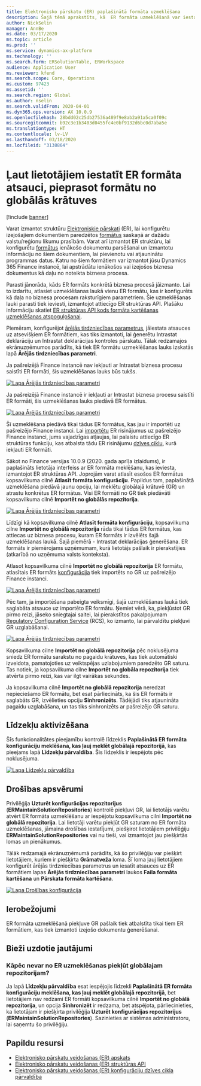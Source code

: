 ```yaml
---
title: Elektronisko pārskatu (ER) paplašinātā formāta uzmeklēšana
description: Šajā tēmā aprakstīts, kā  ER formāta uzmeklēšanā var iestatīt ER formāta atsauci, ja nepieciešamais formāts tiek glabāts globālajā repozitorijā.
author: NickSelin
manager: AnnBe
ms.date: 03/17/2020
ms.topic: article
ms.prod: ''
ms.service: dynamics-ax-platform
ms.technology: ''
ms.search.form: ERSolutionTable, ERWorkspace
audience: Application User
ms.reviewer: kfend
ms.search.scope: Core, Operations
ms.custom: 97423
ms.assetid: ''
ms.search.region: Global
ms.author: nselin
ms.search.validFrom: 2020-04-01
ms.dyn365.ops.version: AX 10.0.9
ms.openlocfilehash: 28bdd02c25db27536a489f9e8ab2a91a5ca0f09c
ms.sourcegitcommit: b92c3e1b3403d0455fc4e0bf9132d6bc0d7aba5e
ms.translationtype: HT
ms.contentlocale: lv-LV
ms.lasthandoff: 03/18/2020
ms.locfileid: "3138864"
---
```

# <a name="allow-users-to-set-up-an-er-format-reference-inquiring-a-format-from-the-global-repository"></a>Ļaut lietotājiem iestatīt ER formāta atsauci, pieprasot formātu no globālās krātuves

[!include [banner](../includes/banner.md)]

Varat izmantot struktūru [Elektroniskie pārskati](general-electronic-reporting.md) (ER), lai konfigurētu izejošajiem dokumentiem paredzētos [formātus](general-electronic-reporting.md#FormatComponentOutbound) saskaņā ar dažādu valstu/reģionu likumu prasībām. Varat arī izmantot ER struktūru, lai konfigurētu [formātus](general-electronic-reporting.md#FormatComponentInbound) ienākošo dokumentu parsēšanai un izmantotu informāciju no šiem dokumentiem, lai pievienotu vai atjauninātu programmas datus. Katru no šiem formātiem var izmantot jūsu Dynamics 365 Finance instancē, lai apstrādātu ienākošos vai izejošos biznesa dokumentus kā daļu no noteikta biznesa procesa. 

Parasti jānorāda, kāds ER formāts konkrētā biznesa procesā jāizmanto. Lai to izdarītu, atlasiet uzmeklēšanas laukā vienu ER formātu, kas ir konfigurēts kā daļa no biznesa procesam raksturīgiem parametriem. Šie uzmeklēšanas lauki parasti tiek ieviesti, izmantojot attiecīgo ER struktūras API. Plašāku informāciju skatiet [ER struktūras API kods formāta kartēšanas uzmeklēšanas atspoguļošanai](er-apis-app73.md#code-to-display-a-format-mapping-lookup).

Piemēram, konfigurējot [ārējās tirdzniecības parametrus](https://docs.microsoft.com/dynamics365/finance/localizations/emea-intrastat#set-up-foreign-trade-parameters), jāiestata atsauces uz atsevišķiem ER formātiem, kas tiks izmantoti, lai ģenerētu Intrastat deklarāciju un Intrastat deklarācijas kontroles pārskatu. Tālak redzamajos ekrānuzņēmumos parādīts, kā tiek ER formātu uzmeklēšanas lauks izskatās lapā **Ārējās tirdzniecības parametri**.

Ja pašreizējā Finance instancē nav iekļauti ar Intrastat biznesa procesu saistīti ER formāti, šis uzmeklēšanas lauks būs tukšs.

[![Lapa Ārējās tirdzniecības parametri](./media/ER-ExtLookup-Lookup1.gif)](./media/ER-ExtLookup-Lookup1.gif)

Ja pašreizējā Finance instancē ir iekļauti ar Intrastat biznesa procesu saistīti ER formāti, šis uzmeklēšanas lauks piedāvā ER formātus.

[![Lapa Ārējās tirdzniecības parametri](./media/ER-ExtLookup-Lookup2.png)](./media/ER-ExtLookup-Lookup2.png)

Šī uzmeklēšana piedāvā tikai tādus ER formātus, kas jau ir importēti uz pašreizējo Finance instanci. Lai [importētu](./tasks/er-import-configuration-lifecycle-services.md) ER risinājumus uz pašreizējo Finance instanci, jums vajadzīgas atļaujas, lai palaistu attiecīgo ER struktūras funkciju, kas atbalsta tādu ER risinājumu [dzīves ciklu](general-electronic-reporting-manage-configuration-lifecycle.md), kurā iekļauti ER formāti.

Sākot no Finance versijas 10.0.9 (2020. gada aprīļa izlaidums), ir paplašināts lietotāja interfeiss ar ER formāta meklēšanu, kas ieviesta, izmantojot ER struktūras API. Joprojām varat atlasīt esošos ER formātus kopsavilkuma cilnē **Atlasīt formāta konfigurāciju**. Papildus tam, paplašinātā uzmeklēšana piedāvā jaunu opciju, lai meklētu globālajā krātuvē (GR) un atrastu konkrētus ER formātus. Visi ER formāti no GR tiek piedāvāti kopsavilkuma cilnē **Importēt no globālās repozitorija**.

[![Lapa Ārējās tirdzniecības parametri](./media/ER-ExtLookup-Lookup3.png)](./media/ER-ExtLookup-Lookup3.png)

Līdzīgi kā kopsavilkuma cilnē **Atlasīt formāta konfigurāciju**, kopsavilkuma cilne **Importēt no globālā repozitorija** rāda tikai tādus ER formātus, kas attiecas uz biznesa procesu, kuram ER formāts ir izvēlēts šajā uzmeklēšanas laukā. Šajā piemērā - Intrastat deklarācijas ģenerēšana. ER formāts ir piemērojams uzņēmumam, kurā lietotājs pašlaik ir pierakstījies (atkarībā no uzņēmuma valsts konteksta).

Atlasot kopsavilkuma cilnē **Importēt no globālā repozitorija** ER formātu, atlasītais ER formāts [konfigurācija](general-electronic-reporting.md#Configuration) tiek importēts no GR uz pašreizējo Finance instanci.

[![Lapa Ārējās tirdzniecības parametri](./media/ER-ExtLookup-FormatImport.png)](./media/ER-ExtLookup-FormatImport.png)

Pēc tam, ja importēšana pabeigta veiksmīgi, šajā uzmeklēšanas laukā tiek saglabāta atsauce uz importēto ER formātu. Ņemiet vērā, ka, piekļūstot GR pirmo reizi, jāseko sniegtajai saitei, lai pierakstītos pakalpojumam [Regulatory Configuration Service](https://aka.ms/rcs) (RCS), ko izmanto, lai pārvaldītu piekļuvi GR uzglabāšanai.

[![Lapa Ārējās tirdzniecības parametri](./media/ER-ExtLookup-RepoSignUp.png)](./media/ER-ExtLookup-RepoSignUp.png)

Kopsavilkuma cilne **Importēt no globālā repozitorija** pēc noklusējuma sniedz ER formātu sarakstu no pagaidu krātuves, kas tiek automātiski izveidota, pamatojoties uz veiktspējas uzlabojumiem paredzēto GR saturu. Tas notiek, ja kopsavilkuma cilne **Importēt no globāla repozitorija** tiek atvērta pirmo reizi, kas var ilgt vairākas sekundes.

Ja kopsavilkuma cilnē **Importēt no globālā repozitorija** neredzat nepieciešamo ER formātu, bet esat pārliecināts, ka šis ER formāts ir saglabāts GR, izvēlieties opciju **Sinhronizēts**. Tādējādi tiks atjaunināta pagaidu uzglabāšana, un tas tiks sinhronizēts ar pašreizējo GR saturu.

## <a name="feature-activation"></a>Līdzekļu aktivizēšana

Šīs funkcionalitātes pieejamību kontrolē līdzeklis **Paplašinātā ER formāta konfigurāciju meklēšana, kas ļauj meklēt globālajā repozitorijā**, kas pieejams lapā **Līdzekļu pārvaldība**. Šis līdzeklis ir iespējots pēc noklusējuma.

[![Lapa Līdzekļu pārvaldība](./media/ER-ExtLookup-FeatureMngt.png)](./media/ER-ExtLookup-FeatureMngt.png)

## <a name="security-considerations"></a>Drošības apsvērumi

Privilēģija **Uzturēt konfigurācijas repozitorijus** (**ERMaintainSolutionRepositories**) kontrolē piekļuvi GR, lai lietotājs varētu atvērt ER formāta uzmeklēšanu ar iespējotu kopsavilkuma cilni **Importēt no globālā repozitorija**. Lai lietotāji varētu piekļūt GR saturam no ER formāta uzmeklēšanas, jāmaina drošības iestatījumi, piešķirot lietotājiem privilēģiju **ERMaintainSolutionRepositories** vai nu tieši, vai izmantojot jau piešķirtās lomas un pienākumus.

Tālāk redzamajā ekrānuzņēmumā parādīts, kā šo privilēģiju var piešķirt lietotājiem, kuriem ir piešķirta **Grāmatveža** loma. Šī loma ļauj lietotājiem konfigurēt ārējās tirdzniecības parametrus un iesatīt atsauces uz ER formātiem lapas **Ārējās tirdzniecības parametri** laukos **Faila formāta kartēšana** un **Pārskata formāta kartēšana**.

[![Lapa Drošības konfigurācija](./media/ER-ExtLookup-SecuritySetting.png)](./media/ER-ExtLookup-SecuritySetting.png)

## <a name="limitations"></a>Ierobežojumi

ER formāta uzmeklēšanā piekļuve GR pašlaik tiek atbalstīta tikai tiem ER formātiem, kas tiek izmantoti izejošo dokumentu ģenerēšanai.

## <a name="frequently-asked-questions"></a>Bieži uzdotie jautājumi

### <a name="why-cant-i-access-the-global-repository-from-the-er-format-lookup"></a>Kāpēc nevar no ER uzmeklēšanas piekļūt globālajam repozitorijam?

Ja lapā **Līdzekļu pārvaldība** esat iespējojis līdzekli **Paplašinātā ER formāta konfigurāciju meklēšana, kas ļauj meklēt globālajā repozitorijā**, bet lietotājiem nav redzami ER formāti kopsavilkuma cilnē **Importēt no globālā repozitorija**, un opcija **Sinhronizēt** ir redzama, bet atspējota, pārliecinieties, ka lietotājam ir piešķirta privilēģija **Uzturēt konfigurācijas repozitorijus** (**ERMaintainSolutionRepositories**). Sazinieties ar sistēmas administratoru, lai saņemtu šo privilēģiju.

## <a name="additional-resources"></a>Papildu resursi

- [Elektronisko pārskatu veidošanas (ER) apskats](general-electronic-reporting.md)
- [Elektronisko pārskatu veidošanas (ER) struktūras API](er-apis-app73.md)
- [Elektronisko pārskatu veidošanas (ER) konfigurāciju dzīves cikla pārvaldība](general-electronic-reporting-manage-configuration-lifecycle.md)
